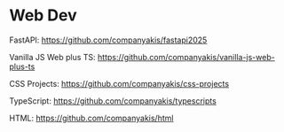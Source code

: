 # Web Dev 

FastAPI:
https://github.com/companyakis/fastapi2025

Vanilla JS Web plus TS:
https://github.com/companyakis/vanilla-js-web-plus-ts

CSS Projects:
https://github.com/companyakis/css-projects

TypeScript:
https://github.com/companyakis/typescripts

HTML:
https://github.com/companyakis/html
